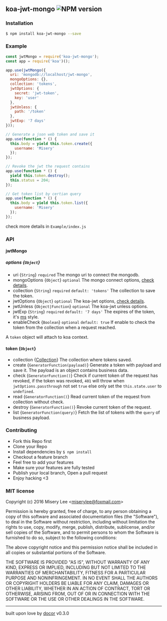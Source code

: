 ## koa-jwt-mongo ![NPM version](https://img.shields.io/npm/v/koa-jwt-mongo.svg?style=flat)



### Installation
```bash
$ npm install koa-jwt-mongo --save
```

### Example
```js
const jwtMongo = require('koa-jwt-mongo');
const app = require('koa')();

app.use(jwtMongo({
  uri: 'mongodb://localhost/jwt-mongo',
  mongoOptions: {},
  collection: 'tokens',
  jwtOptions: {
    secret: 'jwt-token',
    key: 'user'
  },
  jwtUnless: {
    path: '/token'
  },
  jwtExp: '7 days'
}));

// Generate a json web token and save it
app.use(function * () {
  this.body = yield this.token.create({
    username: 'Misery'
  });
});

// Revoke the jwt the request contains
app.use(function * () {
  yield this.token.destroy();
  this.status = 204;
});

// Get token list by certian query
app.use(function * () {
  this.body = yield this.token.list({
    username: 'Misery'
  });
});
```
check more details in `Example/index.js`

### API
#### jwtMongo
##### options {`Object`}
* uri {`String`} `required` The mongo uri to connect the mongodb.
* mongoOptions {`Object`} `optional` The mongo connect options, [check details](http://mongodb.github.io/node-mongodb-native/2.2/reference/connecting/connection-settings/).
* collection {`String`} `required` `default: 'tokens'` The collection to save the token.
* jwtOptions {`Object`} `optional` The koa-jwt options, [check details](https://github.com/koajs/jwt).
* jwtUnless {`Object|Function`} `optional` The koa-jwt unless options.
* jwtExp {`String`} `required` `default: '7 days'` The expires of the token, it's [ms](https://github.com/zeit/ms) style.
* enableCheck {`Boolean`} `optional` `default: true` If enable to check the token from the collection when a request reached.

A `token` object will attach to koa context.
#### token {`Object`}
* collection {[Collection](http://mongodb.github.io/node-mongodb-native/2.2/api/Collection.html)} The collection where tokens saved.
* create {`GeneratorFunction(payload)`} Generate a token with payload and save it. The payload is an object contains business data.
* check {`GeneratorFunction()`} Check if current token of the request has revoked, if the token was revoked, `401` will throw when `jwtOptions.passthrough` not set `true` else only set the `this.state.user` to `undefined`.
* read {`GeneratorFunction()`} Read current token of the request from collection without check.
* destroy {`GeneratorFunction()`} Revoke current token of the request.
* list {`GeneratorFunction(query)`} Fetch the list of tokens with the `query` of business payload.

### Contributing
- Fork this Repo first
- Clone your Repo
- Install dependencies by `$ npm install`
- Checkout a feature branch
- Feel free to add your features
- Make sure your features are fully tested
- Publish your local branch, Open a pull request
- Enjoy hacking <3

### MIT license
Copyright (c) 2016 Misery Lee &lt;miserylee@foxmail.com&gt;

Permission is hereby granted, free of charge, to any person obtaining a copy
of this software and associated documentation files (the &quot;Software&quot;), to deal
in the Software without restriction, including without limitation the rights
to use, copy, modify, merge, publish, distribute, sublicense, and/or sell
copies of the Software, and to permit persons to whom the Software is
furnished to do so, subject to the following conditions:

The above copyright notice and this permission notice shall be included in
all copies or substantial portions of the Software.

THE SOFTWARE IS PROVIDED &quot;AS IS&quot;, WITHOUT WARRANTY OF ANY KIND, EXPRESS OR
IMPLIED, INCLUDING BUT NOT LIMITED TO THE WARRANTIES OF MERCHANTABILITY,
FITNESS FOR A PARTICULAR PURPOSE AND NONINFRINGEMENT. IN NO EVENT SHALL THE
AUTHORS OR COPYRIGHT HOLDERS BE LIABLE FOR ANY CLAIM, DAMAGES OR OTHER
LIABILITY, WHETHER IN AN ACTION OF CONTRACT, TORT OR OTHERWISE, ARISING FROM,
OUT OF OR IN CONNECTION WITH THE SOFTWARE OR THE USE OR OTHER DEALINGS IN
THE SOFTWARE.

---
built upon love by [docor](git+https://github.com/turingou/docor.git) v0.3.0
